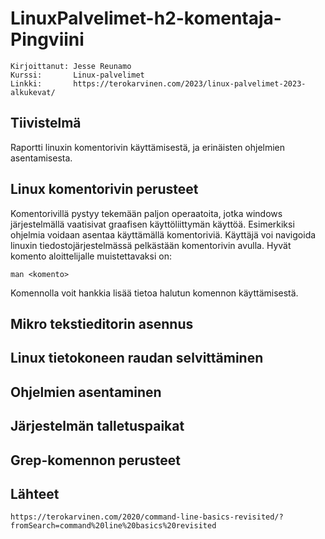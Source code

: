 # LinuxPalvelimet-h2-komentaja-Pingviini
    Kirjoittanut: Jesse Reunamo
    Kurssi:       Linux-palvelimet
    Linkki:       https://terokarvinen.com/2023/linux-palvelimet-2023-alkukevat/

## Tiivistelmä
Raportti linuxin komentorivin käyttämisestä, ja erinäisten ohjelmien asentamisesta.

## Linux komentorivin perusteet
Komentorivillä pystyy tekemään paljon operaatoita, jotka windows järjestelmällä vaatisivat graafisen käyttöliittymän käyttöä. Esimerkiksi ohjelmia voidaan asentaa käyttämällä komentoriviä. Käyttäjä voi navigoida linuxin tiedostojärjestelmässä pelkästään komentorivin avulla. Hyvät komento aloittelijalle muistettavaksi on:

    man <komento>
    
Komennolla voit hankkia lisää tietoa halutun komennon käyttämisestä.

## Mikro tekstieditorin asennus


## Linux tietokoneen raudan selvittäminen


## Ohjelmien asentaminen


## Järjestelmän talletuspaikat


## Grep-komennon perusteet


## Lähteet

    https://terokarvinen.com/2020/command-line-basics-revisited/?fromSearch=command%20line%20basics%20revisited
    
